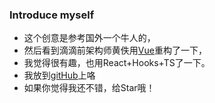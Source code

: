  ### Introduce myself
 
  
 * 这个创意是参考国外一个牛人的，
 * 然后看到滴滴前架构师黄佚用[Vue](https://github.com/ustbhuangyi/resume)重构了一下，
 * 我觉得很有趣，也用React+Hooks+TS了一下。
 * 我放到[gitHub](https://github.com/way-jm/resume)上咯
 * 如果你觉得我还不错，给Star哦！
